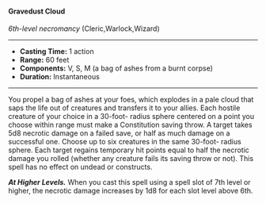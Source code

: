 #### Gravedust Cloud
*6th-level necromancy* (Cleric,Warlock,Wizard)
___
- **Casting Time:** 1 action
- **Range:** 60 feet
- **Components:** V, S, M (a bag of ashes from a burnt corpse)
- **Duration:** Instantaneous
---
You propel a bag of ashes at your foes, which
explodes in a pale cloud that saps the life out of
creatures and transfers it to your allies.
Each hostile creature of your choice in a 30-foot-
radius sphere centered on a point you choose
within range must make a Constitution saving
throw. A target takes 5d8 necrotic damage on a
failed save, or half as much damage on a successful
one. Choose up to six creatures in the same 30-foot-
radius sphere. Each target regains temporary hit
points equal to half the necrotic damage you rolled
(whether any creature fails its saving throw or not).
This spell has no effect on undead or constructs.

***At Higher Levels.***  When you cast this spell using
a spell slot of 7th level or higher, the necrotic damage increases by
1d8 for each slot level
above 6th.

